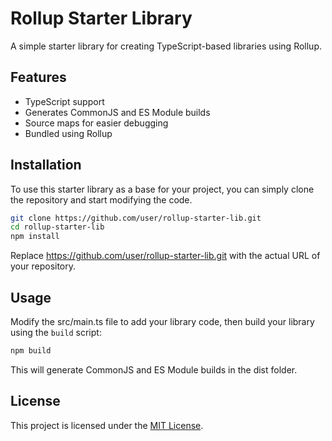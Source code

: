 # Rollup Starter Library

A simple starter library for creating TypeScript-based libraries using Rollup.

## Features

- TypeScript support
- Generates CommonJS and ES Module builds
- Source maps for easier debugging
- Bundled using Rollup

## Installation

To use this starter library as a base for your project, you can simply clone the repository and start modifying the code.

```bash
git clone https://github.com/user/rollup-starter-lib.git
cd rollup-starter-lib
npm install
```

Replace https://github.com/user/rollup-starter-lib.git with the actual URL of your repository.

## Usage

Modify the src/main.ts file to add your library code, then build your library using the `build` script:

```bash
npm build
```

This will generate CommonJS and ES Module builds in the dist folder.

## License

This project is licensed under the [MIT License](./LICENSE).
